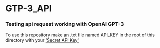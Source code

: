 # GTP-3_API
 
### Testing api request working with OpenAI GPT-3

To use this repository make an .txt file named API_KEY in the root of this directory with your ['Secret API Key'](https://beta.openai.com/account/api-keys)